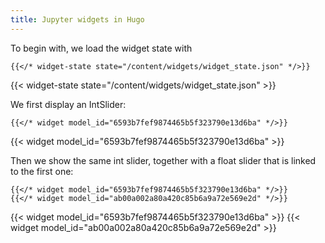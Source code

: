 ```yaml
---
title: Jupyter widgets in Hugo
---
```


To begin with, we load the widget state with
```
{{</* widget-state state="/content/widgets/widget_state.json" */>}}
```

{{< widget-state state="/content/widgets/widget_state.json" >}}

We first display an IntSlider:

```
{{</* widget model_id="6593b7fef9874465b5f323790e13d6ba" */>}}
```

{{< widget model_id="6593b7fef9874465b5f323790e13d6ba" >}}

Then we show the same int slider, together with a float slider that is linked to the first one:

```
{{</* widget model_id="6593b7fef9874465b5f323790e13d6ba" */>}}
{{</* widget model_id="ab00a002a80a420c85b6a9a72e569e2d" */>}}
```

{{< widget model_id="6593b7fef9874465b5f323790e13d6ba" >}}
{{< widget model_id="ab00a002a80a420c85b6a9a72e569e2d" >}}
